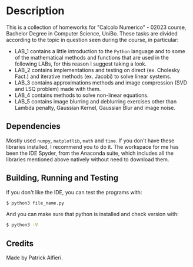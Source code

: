 # Description
This is a collection of homeworks for "Calcolo Numerico" - 02023 course, Bachelor Degree in Computer Science, UniBo. 
These tasks are divided according to the topic in question seen during the course, in particular:
 - LAB_1 contains a little introduction to the `Python` language and to some of the mathematical methods and functions that are used in the following LABs, for this reason I suggest taking a look.
 - LAB_2 contains implementations and testing on direct (ex. Cholesky Fact.) and iterative methods (ex. Jacobi) to solve linear systems.
 - LAB_3 contains approximations methods and image compression (SVD and LSQ problem) made with them.
 - LAB_4 contains methods to solve non-linear equations.
 - LAB_5 contains image blurring and deblurring exercises other than Lambda penalty, Gaussian Kernel, Gaussian Blur and image noise.

## Dependencies
Mostly used `numpy`, `matplotlib`, `math` and `time`. If you don't have these libraries installed, I recommend you to do it.
The workspace for me has been the IDE Spyder, from the Anaconda suite, which includes all the libraries mentioned above natively without need to download them.

## Building, Running and Testing
If you don't like the IDE, you can test the programs with:
```sh
$ python3 file_name.py
```
And you can make sure that python is installed and check version with:
```sh
$ python3 -V
```

## Credits
Made by Patrick Alfieri. 
